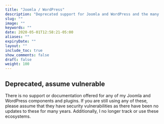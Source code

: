 ```yaml
---
title: "Joomla / WordPress"
description: "Deprecated support for Joomla and WordPress and the many components and plugins I developed for them."
slug: ""
image: ""
keywords: ""
date: 2020-05-01T12:58:21-05:00
aliases: ""
expiryDate: ""
layout: ""
include_toc: true
show_comments: false
draft: false
weight: 100
---
```


## Deprecated, assume vulnerable

There is no support or documentation offered for any of my Joomla and WordPress components and plugins. If you are still using any of these, please assume that they have security vulnerabilities as there have been no updates to these for many years. Additionally, I no longer track or use these ecosystems.